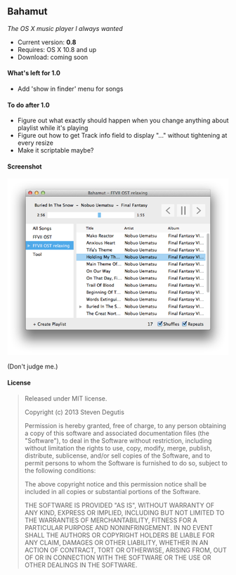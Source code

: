## Bahamut

*The OS X music player I always wanted*

* Current version: **0.8**
* Requires: OS X 10.8 and up
* Download: coming soon

#### What's left for 1.0

- Add 'show in finder' menu for songs

#### To do after 1.0

- Figure out what exactly should happen when you change anything about playlist while it's playing
- Figure out how to get Track info field to display "..." without tightening at every resize
- Make it scriptable maybe?

#### Screenshot

![bahamutapp.png](bahamutapp.png)

(Don't judge me.)

#### License

> Released under MIT license.
>
> Copyright (c) 2013 Steven Degutis
>
> Permission is hereby granted, free of charge, to any person obtaining a copy
> of this software and associated documentation files (the "Software"), to deal
> in the Software without restriction, including without limitation the rights
> to use, copy, modify, merge, publish, distribute, sublicense, and/or sell
> copies of the Software, and to permit persons to whom the Software is
> furnished to do so, subject to the following conditions:
>
> The above copyright notice and this permission notice shall be included in
> all copies or substantial portions of the Software.
>
> THE SOFTWARE IS PROVIDED "AS IS", WITHOUT WARRANTY OF ANY KIND, EXPRESS OR
> IMPLIED, INCLUDING BUT NOT LIMITED TO THE WARRANTIES OF MERCHANTABILITY,
> FITNESS FOR A PARTICULAR PURPOSE AND NONINFRINGEMENT. IN NO EVENT SHALL THE
> AUTHORS OR COPYRIGHT HOLDERS BE LIABLE FOR ANY CLAIM, DAMAGES OR OTHER
> LIABILITY, WHETHER IN AN ACTION OF CONTRACT, TORT OR OTHERWISE, ARISING FROM,
> OUT OF OR IN CONNECTION WITH THE SOFTWARE OR THE USE OR OTHER DEALINGS IN
> THE SOFTWARE.

